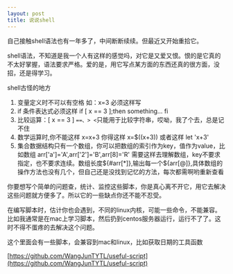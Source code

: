 ```yaml
---
layout: post
title: 说说shell
---
```


自己接触shell语法也有一年多了，中间断断续续。但最近又开始重拾它。

shell语法，不知道是我一个人有这样的感觉吗，对它是又爱又恨。恨的是它真的不太好掌握，语法要求严格。爱的是，用它写点某方面的东西还真的很方面，没招，还是得学习。

shell古怪的地方

1. 变量定义时不可以有空格 如：x=3 必须这样写
2. if 条件表达式必须这样 if [ x == 3 ];then something... fi
3. 比较运算：[ x == 3 ] `==、> <`只能用于比较字符串，哎呦，我了个去，总是记不住
4. 数学运算时,你不能这样 x=x+3 你得这样 x=$((x+3)) 或者这样 let 'x+3' 
5. 集合数据结构只有一个数组，你可以把数组的索引作为key，值作为value，比如数组 arr['a']='A',arr['2']='B',arr[8]='R' 需要这样去理解数组，key不要求指定，也不要求连续。数组长度${#arr[*]},输出每一个${arr[@]},具体数组的操作方法也没有几个，但自己还是没找到记忆的方法，每次都需啊哟重新查看

你要想写个简单的问题查，统计、监控这些脚本，你是真心离不开它，用它去解决这些问题就方便多了。所以它的一些缺点你还不能不忍受。

在编写脚本时，估计你也会遇到，不同的linux内核，可能一些命令，不能兼容。比如我通常是在mac上学习脚本，然后扔到centos服务器运行，运行不了了。这时不得不蛋疼的去解决这个问题。

这个里面会有一些脚本，会兼容到mac和linux，比如获取日期的工具函数

[https://github.com/WangJunTYTL/useful-script](https://github.com/WangJunTYTL/useful-script)






